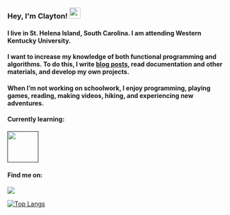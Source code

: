 ### Hey, I'm Clayton! <img src="https://media.giphy.com/media/hvRJCLFzcasrR4ia7z/giphy.gif" width="25px"></a>

#### I live in St. Helena Island, South Carolina. I am attending Western Kentucky University.

#### I want to increase my knowledge of both functional programming and algorithms. To do this, I write [blog posts](https://www.claytondavidson.dev/), read documentation and other materials, and develop my own projects.

#### When I’m not working on schoolwork, I enjoy programming, playing games, reading, making videos, hiking, and experiencing new adventures.

#### Currently learning:

[<img src='https://img.icons8.com/officel/344/000000/haskell.png' height='70'>]()

#### Find me on:

[<a href="https://www.linkedin.com/in/clayton-davidson/"><img src="https://img.shields.io/badge/linkedin%20-%230077B5.svg?&style=for-the-badge&logo=linkedin&logoColor=white"/></a>]()

[![Top Langs](https://github-readme-stats.vercel.app/api/top-langs/?username=claytondavidson&layout=compact&theme=radical)](https://github.com/anuraghazra/github-readme-stats)
